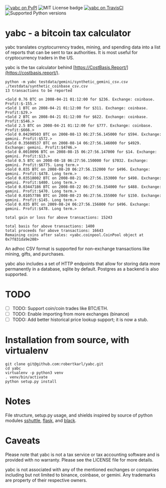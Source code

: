 [![yabc on PyPI](https://img.shields.io/pypi/v/yabc.svg)](https://pypi.org/project/yabc/)
![MIT License badge](https://img.shields.io/badge/license-MIT-green.svg)
[![yabc on TravisCI](https://travis-ci.org/robertkarl/yabc.svg?branch=master)](https://travis-ci.org/robertkarl/yabc)
![Supported Python versions](https://img.shields.io/pypi/pyversions/yabc.svg)

# yabc - a bitcoin tax calculator
yabc translates cryptocurrency trades, mining, and spending data into a list of
reports that can be sent to tax authorities. It is most useful for
cryptocurrency traders in the US.

yabc is the tax calculator behind [https://CostBasis.Report/](https://costbasis.report/).

```
python -m yabc testdata/gemini/synthetic_gemini_csv.csv ./testdata/synthetic_coinbase_csv.csv 
13 transactions to be reported

<Sold 0.76 BTC on 2008-04-21 01:12:00 for $236. Exchange: coinbase. Profit:$-155.>
<Sold 1 BTC on 2008-04-21 01:12:00 for $311. Exchange: coinbase. Profit:$29.>
<Sold 2 BTC on 2008-04-21 01:12:00 for $622. Exchange: coinbase. Profit:$546.>
<Sold 2.5 BTC on 2008-04-21 01:12:00 for $777. Exchange: coinbase. Profit:$666.>
<Sold 0.04290503 BTC on 2008-08-13 06:27:56.145000 for $594. Exchange: gemini. Profit:$572.>
<Sold 0.35608537 BTC on 2008-08-14 06:27:56.146000 for $4929. Exchange: gemini. Profit:$4746.>
<Sold 0.0010096 BTC on 2008-08-15 06:27:56.147000 for $14. Exchange: gemini. Profit:$13.>
<Sold 0.5 BTC on 2008-08-18 06:27:56.150000 for $7032. Exchange: gemini. Profit:$6775. Long term.>
<Sold 0.035 BTC on 2008-08-20 06:27:56.152000 for $496. Exchange: gemini. Profit:$478. Long term.>
<Sold 0.03518002 BTC on 2008-08-21 06:27:56.153000 for $498. Exchange: gemini. Profit:$480. Long term.>
<Sold 0.03447186 BTC on 2008-08-22 06:27:56.154000 for $488. Exchange: gemini. Profit:$470. Long term.>
<Sold 0.01057786 BTC on 2008-08-23 06:27:56.155000 for $150. Exchange: gemini. Profit:$145. Long term.>
<Sold 0.035 BTC on 2009-08-24 06:27:56.156000 for $496. Exchange: gemini. Profit:$478. Long term.>

total gain or loss for above transactions: 15243

total basis for above transactions: 1400
total proceeds for above transactions: 16643
Remaining coins after sales: <yabc.coinpool.CoinPool object at 0x7f831da9e208>
```

An adhoc CSV format is supported for non-exchange transactions like mining, gifts, and purchases.

yabc also includes a set of HTTP endpoints that allow for storing data more
permanently in a database, sqlite by default. Postgres as a backend is also supported.

# TODO

- [ ] TODO: Support coin/coin trades like BTC/ETH.
- [ ] TODO: Enable importing from more exchanges (binance)
- [ ] TODO: Add better historical price lookup support; it is now a stub.

# Installation from source, with virtualenv
```
git clone git@github.com:robertkarl/yabc.git
cd yabc
virtualenv -p python3 venv
. venv/bin/activate
python setup.py install
```

# Notes
File structure, setup.py usage, and shields inspired by source of python
modules [sshuttle](https://github.com/sshuttle/sshuttle),
[flask](https://github.com/pallets/flask), and
[black](https://github.com/psf/black/blob/master/README.md).

# Caveats
Please note that yabc is not a tax service or tax accounting software and is
provided with no warranty. Please see the LICENSE file for more details.

yabc is not associated with any of the mentioned exchanges or companies
including but not limited to binance, coinbase, or gemini. Any trademarks are
property of their respective owners.
